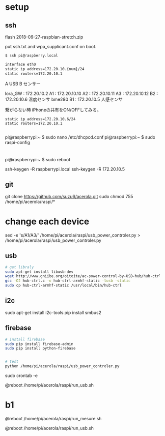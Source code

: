 # setup

## ssh

flash 2018-06-27-raspbian-stretch.zip

put ssh.txt and wpa_supplicant.conf on boot.

```sh
$ ssh pi@raspberry.local

interface eth0
static ip_address=172.20.10.{num}/24
static routers=172.20.10.1
```

A USB
B センサー

lora_GW : 172.20.10.2
A1 : 172.20.10.10
A2 : 172.20.10.11
A3 : 172.20.10.12
B2 : 172.20.10.6 温度センサ bme280
B1 : 172.20.10.5 人感センサ

繋がらない時
iPhoneの共有をON/OFFしてみる。

```
static ip_address=172.20.10.6/24
static routers=172.20.10.1
```

## 

pi@raspberrypi:~ $ sudo nano /etc/dhcpcd.conf 
pi@raspberrypi:~ $ sudo raspi-config
# 
pi@raspberrypi:~ $ sudo reboot

ssh-keygen -R raspberrypi.local
ssh-keygen -R 172.20.10.5

## git

git clone https://github.com/suzu6/acerola.git
sudo chmod 755 /home/pi/acerola/raspi/*

# change each device
sed -e 's/A1/A3/' /home/pi/acerola/raspi/usb_power_controler.py > /home/pi/acerola/raspi/usb_power_controler.py

## usb

```sh
# get libraly
sudo apt-get install libusb-dev
wget http://www.gniibe.org/oitoite/ac-power-control-by-USB-hub/hub-ctrl.c
gcc -O2 hub-ctrl.c -o hub-ctrl-armhf-static -lusb -static
sudo cp hub-ctrl-armhf-static /usr/local/bin/hub-ctrl

```
## i2c

sudo apt-get install i2c-tools
pip install smbus2

## firebase

```sh
# install firebase
sudo pip install firebase-admin
sudo pip install python-firebase


# test
python /home/pi/acerola/raspi/usb_power_controler.py

```

sudo crontab -e

@reboot    /home/pi/acerola/raspi/run_usb.sh

# b1
@reboot    /home/pi/acerola/raspi/run_mesure.sh

@reboot    /home/pi/acerola/raspi/run_usb.sh